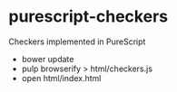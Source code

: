 # purescript-checkers
Checkers implemented in PureScript

* bower update
* pulp browserify > html/checkers.js
* open html/index.html
